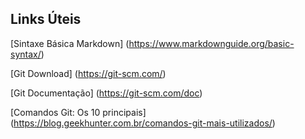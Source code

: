 ## Links Úteis

[Sintaxe Básica Markdown] (https://www.markdownguide.org/basic-syntax/)

[Git Download] (https://git-scm.com/)

[Git Documentação] (https://git-scm.com/doc)

[Comandos Git: Os 10 principais] (https://blog.geekhunter.com.br/comandos-git-mais-utilizados/)





